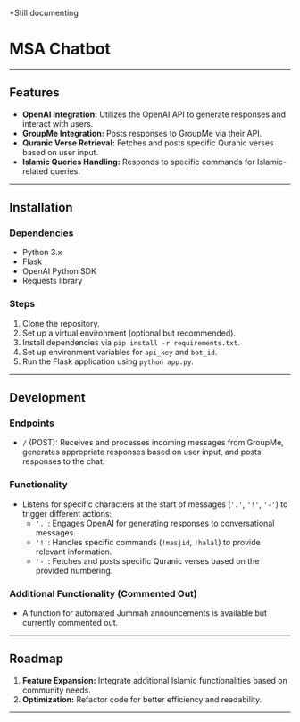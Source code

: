 *Still documenting
# MSA Chatbot

---

## Features
- **OpenAI Integration:** Utilizes the OpenAI API to generate responses and interact with users. 
- **GroupMe Integration:** Posts responses to GroupMe via their API.
- **Quranic Verse Retrieval:** Fetches and posts specific Quranic verses based on user input.
- **Islamic Queries Handling:** Responds to specific commands for Islamic-related queries. 

---

## Installation
### Dependencies
- Python 3.x
- Flask
- OpenAI Python SDK
- Requests library

### Steps
1. Clone the repository.
2. Set up a virtual environment (optional but recommended).
3. Install dependencies via `pip install -r requirements.txt`.
4. Set up environment variables for `api_key` and `bot_id`.
5. Run the Flask application using `python app.py`.

---

## Development
### Endpoints
- `/` (POST): Receives and processes incoming messages from GroupMe, generates appropriate responses based on user input, and posts responses to the chat.

### Functionality
- Listens for specific characters at the start of messages (`'.'`, `'!'`, `'-'`) to trigger different actions:
  - `'.'`: Engages OpenAI for generating responses to conversational messages.
  - `'!'`: Handles specific commands (`!masjid`, `!halal`) to provide relevant information.
  - `'-'`: Fetches and posts specific Quranic verses based on the provided numbering.

### Additional Functionality (Commented Out)
- A function for automated Jummah announcements is available but currently commented out.

---

## Roadmap
1. **Feature Expansion:** Integrate additional Islamic functionalities based on community needs.
2. **Optimization:** Refactor code for better efficiency and readability.

---


